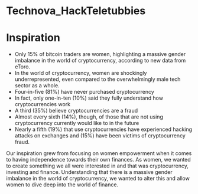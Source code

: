 # Technova_HackTeletubbies

# Inspiration


- Only 15% of bitcoin traders are women, highlighting a massive gender imbalance in the world of cryptocurrency, according to new data from eToro.
- In the world of cryptocurrency, women are shockingly underrepresented, even compared to the overwhelmingly male tech sector as a whole.
- Four-in-five (81%) have never purchased cryptocurrency
- In fact, only one-in-ten (10%) said they fully understand how cryptocurrencies work
- A third (35%) believe cryptocurrencies are a fraud
- Almost every sixth (14%), though, of those that are not using cryptocurrency currently would like to in the future
- Nearly a fifth (19%) that use cryptocurrencies have experienced hacking attacks on exchanges and (15%) have been victims of cryptocurrency fraud.

Our inspiration grew from focusing on women empowerment when it comes to having independence towards their own finances. As women, we wanted to create something we all were interested in and that was cryptocurrency, investing and finance. Understanding that there is a massive gender imbalance in the world of cryptocurrency, we wanted to alter this and allow women to dive deep into the world of finance.
